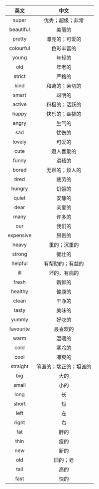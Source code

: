 |英文|中文|
|:---:|:---:|
| super | 优秀；超级；非常 |
| beautiful | 美丽的 |
| pretty | 漂亮的；可爱的 |
| colourful | 色彩丰富的 |
| young | 年轻的 |
| old | 年老的 |
| strict | 严格的 |
| kind | 和蔼的；亲切的 |
| smart | 聪明的 |
| active | 积极的；活跃的 |
| happy | 快乐的；幸福的 |
| angry | 生气的 |
| sad | 忧伤的 |
| lovely | 可爱的 |
| cute | 逗人喜爱的 |
| funny | 滑稽的 |
| bored | 无聊的；烦人的 |
| tired | 疲劳的 |
| hungry | 饥饿的 |
| quiet | 安静的 |
| dear | 亲爱的 |
| many | 许多的 |
| our | 我们的 |
| expensive | 昂贵的 |
| heavy | 重的；沉重的 |
| strong | 健壮的 |
| helpful | 有帮助的；有益的 |
| ill | 坏的，有病的 |
| fresh | 新鲜的 |
| healthy | 健康的 |
| clean | 干净的 |
| tasty | 美味的 |
| yummy | 好吃的 |
| favourite | 最喜欢的 |
| warm | 温暖的 |
| cold | 寒冷的 |
| cool | 凉爽的 |
| straight | 笔直的；端正的；坦诚的 |
| big | 大的 |
| small | 小的 |
| long | 长 |
| short | 短 |
| left | 左 |
| right | 右 |
| fat | 胖的 |
| thin | 瘦的 |
| new | 新的 |
| old | 旧的；老 |
| tall | 高的 |
| fast | 快的 |






